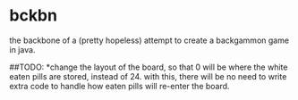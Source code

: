 bckbn
=====
the backbone of a (pretty hopeless) attempt to create a backgammon game in java.

##TODO:
	*change the layout of the board, so that 0 will be where the white eaten pills 
	 are stored, instead of 24. with this, there will be no need to write extra code
	 to handle how eaten pills will re-enter the board.
